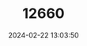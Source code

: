 ---
title: "12660"
category: "Phengaris arionides"
draft: false
date: 2024-02-22 13:03:50
languages:
  English: ["Greater Large Blue"]
---